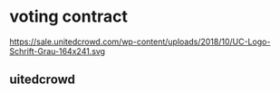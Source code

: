 # voting contract
https://sale.unitedcrowd.com/wp-content/uploads/2018/10/UC-Logo-Schrift-Grau-164x241.svg
## uitedcrowd
